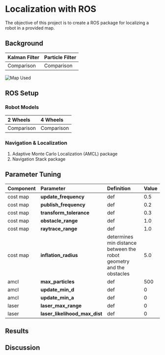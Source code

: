 # Localization with ROS
The objective of this project is to create a ROS package for localizing a robot in a provided map.  

## Background
Kalman Filter | Particle Filter
:------------|:---------------
Comparison | Comparison

![Map Used]()

## ROS Setup

### Robot Models
2 Wheels | 4 Wheels
:------------|:---------------
Comparison | Comparison

### Navigation & Localization
1. Adaptive Monte Carlo Localization (AMCL) package
2. Navigation Stack package 

## Parameter Tuning
Component | Parameter | Definition | Value
:--------|:---------|:----------|:--------
cost map | **update_frequency** | def | 0.5
cost map | **publish_frequency** | def | 0.2
cost map | **transform_tolerance** | def | 0.3
cost map | **obstacle_range** | def | 1.0
cost map | **raytrace_range** | def | 1.0
cost map | **inflation_radius** | determines min distance between the robot geometry and the obstacles | 5.0
amcl | **max_particles** | def | 500
amcl | **update_min_d** | def | 0
amcl | **update_min_a** | def | 0
laser | **laser_max_range** | def | 0
laser | **laser_likelihood_max_dist** | def | 0

## Results

## Discussion

